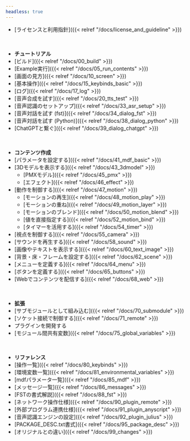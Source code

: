 ```yaml
---
headless: true
---
```


- [ライセンスと利用指針]({{< relref "/docs/license_and_guideline" >}})
<br />

- **チュートリアル**
- [ビルド]({{< relref "/docs/00_build" >}})
- [Example実行]({{< relref "/docs/05_run_contents" >}})
- [画面の見方]({{< relref "/docs/10_screen" >}})
- [基本操作]({{< relref "/docs/15_keybinds_basic" >}})
- [ログ]({{< relref "/docs/17_log" >}})
- [音声合成を試す]({{< relref "/docs/20_tts_test" >}})
- [音声認識のセットアップ]({{< relref "/docs/33_asr_setup" >}})
- [音声対話を試す (fst)]({{< relref "/docs/34_dialog_fst" >}})
- [音声対話を試す (Python)]({{< relref "/docs/38_dialog_python" >}})
- [ChatGPTと繋ぐ]({{< relref "/docs/39_dialog_chatgpt" >}})
<br />

- **コンテンツ作成**
- [パラメータを設定する]({{< relref "/docs/41_mdf_basic" >}})
- [3Dモデルを表示する]({{< relref "/docs/43_3dmodel" >}})
  - [PMXモデル]({{< relref "/docs/45_pmx" >}})
  - [エフェクト]({{< relref "/docs/46_effect" >}})
- [動作を制御する]({{< relref "/docs/47_motion" >}})
  - [モーションの再生]({{< relref "/docs/48_motion_play" >}})
  - [モーションの重ね]({{< relref "/docs/49_motion_layer" >}})
  - [モーションのブレンド]({{< relref "/docs/50_motion_blend" >}})
  - [値を直接指定する]({{< relref "/docs/52_motion_bind" >}})
  - [タイマーを活用する]({{< relref "/docs/54_timer" >}})
- [視点を制御する]({{< relref "/docs/55_camera" >}})
- [サウンドを再生する]({{< relref "/docs/58_sound" >}})
- [画像やテキストを表示する]({{< relref "/docs/60_text_image" >}})
- [背景・床・フレームを設定する]({{< relref "/docs/62_scene" >}})
- [メニューを定義する]({{< relref "/docs/64_menu" >}})
- [ボタンを定義する]({{< relref "/docs/65_buttons" >}})
- [Webでコンテンツを配信する]({{< relref "/docs/68_web" >}})
<br />

- **拡張**
- [サブモジュールとして組み込む]({{< relref "/docs/70_submodule" >}})
- [ソケット接続で制御する]({{< relref "/docs/71_remote" >}})
- プラグインを開発する
- [モジュール間共有変数]({{< relref "/docs/75_global_variables" >}})
<br />

- **リファレンス**
- [操作一覧]({{< relref "/docs/80_keybinds" >}})
- [環境変数一覧]({{< relref "/docs/81_environmental_variables" >}})
- [mdfパラメータ一覧]({{< relref "/docs/85_mdf" >}})
- [メッセージ一覧]({{< relref "/docs/86_messages" >}})
- [FSTの書式解説]({{< relref "/docs/88_fst" >}})
- [ネットワーク操作仕様]({{< relref "/docs/90_plugin_remote" >}})
- [外部プログラム連携仕様]({{< relref "/docs/91_plugin_anyscript" >}})
- [音声認識エンジンの設定]({{< relref "/docs/92_plugin_julius" >}})
- [PACKAGE_DESC.txt書式]({{< relref "/docs/95_package_desc" >}})
- [オリジナルとの違い]({{< relref "/docs/99_changes" >}})
<br />
